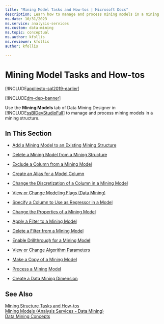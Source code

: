 ```yaml
---
title: "Mining Model Tasks and How-tos | Microsoft Docs"
description: Learn how to manage and process mining models in a mining structure by using the Data Mining Designer in SQL Server Data Tools.
ms.date: 10/31/2023
ms.service: analysis-services
ms.custom: data-mining
ms.topic: conceptual
ms.author: kfollis
ms.reviewer: kfollis
author: kfollis

---
```

# Mining Model Tasks and How-tos
[!INCLUDE[appliesto-sql2019-earlier](../includes/appliesto-sql2019-earlier.md)]

[!INCLUDE[dm-dep-banner](../includes/dm-dep-banner.md)]

  Use the **Mining Models** tab of Data Mining Designer in [!INCLUDE[ssBIDevStudioFull](../includes/ssbidevstudiofull-md.md)] to manage and process mining models in a mining structure.  
  
## In This Section  
  
-   [Add a Mining Model to an Existing Mining Structure](../../analysis-services/data-mining/add-a-mining-model-to-an-existing-mining-structure.md)  
  
-   [Delete a Mining Model from a Mining Structure](../../analysis-services/data-mining/delete-a-mining-model-from-a-mining-structure.md)  
  
-   [Exclude a Column from a Mining Model](../../analysis-services/data-mining/exclude-a-column-from-a-mining-model.md)  
  
-   [Create an Alias for a Model Column](../../analysis-services/data-mining/create-an-alias-for-a-model-column.md)  
  
-   [Change the Discretization of a Column in a Mining Model](../../analysis-services/data-mining/change-the-discretization-of-a-column-in-a-mining-model.md)  
  
-   [View or Change Modeling Flags &#40;Data Mining&#41;](../../analysis-services/data-mining/view-or-change-modeling-flags-data-mining.md)  
  
-   [Specify a Column to Use as Regressor in a Model](../../analysis-services/data-mining/specify-a-column-to-use-as-regressor-in-a-model.md)  
  
-   [Change the Properties of a Mining Model](../../analysis-services/data-mining/change-the-properties-of-a-mining-model.md)  
  
-   [Apply a Filter to a Mining Model](../../analysis-services/data-mining/apply-a-filter-to-a-mining-model.md)  
  
-   [Delete a Filter from a Mining Model](../../analysis-services/data-mining/delete-a-filter-from-a-mining-model.md)  
  
-   [Enable Drillthrough for a Mining Model](../../analysis-services/data-mining/enable-drillthrough-for-a-mining-model.md)  
  
-   [View or Change Algorithm Parameters](../../analysis-services/data-mining/view-or-change-algorithm-parameters.md)  
  
-   [Make a Copy of a Mining Model](../../analysis-services/data-mining/make-a-copy-of-a-mining-model.md)  
  
-   [Process a Mining Model](../../analysis-services/data-mining/process-a-mining-model.md)  
  
-   [Create a Data Mining Dimension](../../analysis-services/data-mining/create-a-data-mining-dimension.md)  
  
## See Also  
 [Mining Structure Tasks and How-tos](../../analysis-services/data-mining/mining-structure-tasks-and-how-tos.md)   
 [Mining Models &#40;Analysis Services - Data Mining&#41;](../../analysis-services/data-mining/mining-models-analysis-services-data-mining.md)   
 [Data Mining Concepts](../../analysis-services/data-mining/data-mining-concepts.md)  
  
  
